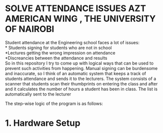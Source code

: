 # SOLVE ATTENDANCE ISSUES AZT AMERICAN WING , THE UNIVERSITY OF NAIROBI
Student attendance at the Engineering school faces a lot of issues: 
<br>
                * Students signing for students who are not in school
<br>
                *Lectures getting the wrong impression on attendance 
<br>
                *Discreancies between the attendance and results
<br>
So in this repository I try to come up with logical ways that can be used to prevent such activities from happening.
Manual signing can be burdensome and inaccurate, so I think of an automatic system that keeps a track of students attendance and sends it to the lecturers.
The system consists of a scanner that students scan their thumbprints on entering the class and after and it calculates the number of hours a student has been in class. The list is automatically sent to the lecturer

The step-wise logic of the program is as follows:
# 1. Hardware Setup
